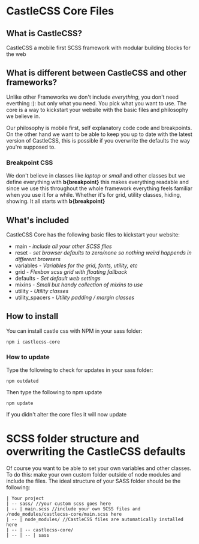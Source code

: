 # CastleCSS Core Files

## What is CastleCSS?
CastleCSS a mobile first SCSS framework with modular building blocks for the web

## What is different between CastleCSS and other frameworks?
Unlike other Frameworks we don't include *everything*, you don't need everthing :): but only what you need. 
You pick what you want to use. The core is a way to kickstart your website with the basic files and philosophy we believe in.

Our philosophy is mobile first, self explanatory code code and breakpoints. On the other hand we want to be able to keep you up to date with the latest version of CastleCSS, this is possible if you overwrite the defaults the way you're supposed to.

### Breakpoint CSS
We don't believe in classes like *laptop* or *small* and other classes but we define everything with **b{breakpoint}** this makes everything readable and since we use this throughout the whole framework everything feels familiar when you use it for a while. Whether it's for grid, utility classes, hiding, showing. It all starts with **b{breakpoint}**

## What's included
CastleCSS Core has the following basic files to kickstart your website:

- main - *include all your other SCSS files*
- reset - *set browser defaults to zero/none so nothing weird happends in different browsers*
- variables - *Variables for the grid, fonts, utility, etc*
- grid - *Flexbox scss grid with floating fallback*
- defaults - *Set default web settings*
- mixins - *Small but handy collection of mixins to use*
- utility - *Utility classes*
- utility_spacers - *Utility padding / margin classes*

## How to install
You can install castle css with NPM in your sass folder:

	npm i castlecss-core
	
### How to update
Type the following to check for updates in your sass folder:
	
	npm outdated

Then type the following to npm update

	npm update

If you didn't alter the core files it will now update

# SCSS folder structure and overwriting the CastleCSS defaults
Of course you want to be able to set your own variables and other classes. To do this: make your own custom folder outside of node modules and include the files. The ideal structure of your SASS folder should be the following:

	| Your project
	| -- sass/ //your custom scss goes here
	| -- | main.scss //include your own SCSS files and /node_modules/castlecss-core/main.scss here
	| -- | node_modules/ //CastleCSS files are automatically installed here
	| -- | -- castlecss-core/
	| -- | -- | sass 
